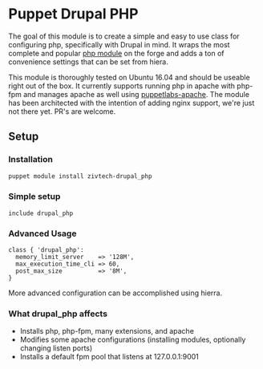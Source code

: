 # Puppet Drupal PHP

The goal of this module is to create a simple and easy to use class for configuring
php, specifically with Drupal in mind.  It wraps the most complete and popular
[php module](https://forge.puppetlabs.com/mayflower/php) on the forge and adds a ton of
convenience settings that can be set from hiera.

This module is thoroughly tested on Ubuntu 16.04 and should be useable
right out of the box.  It currently supports running php in apache with php-fpm and manages
apache as well using [puppetlabs-apache](https://forge.puppetlabs.com/puppetlabs/apache).
The module has been architected with the intention of adding nginx support, we're
just not there yet.  PR's are welcome.


## Setup

### Installation

```` bash
puppet module install zivtech-drupal_php
````

### Simple setup

```` puppet
include drupal_php
````

### Advanced Usage

```` puppet
class { 'drupal_php':
  memory_limit_server    => '128M',
  max_execution_time_cli => 60,
  post_max_size          => '8M',
}
````

More advanced configuration can be accomplished using hierra.

### What drupal_php affects

* Installs php, php-fpm, many extensions, and apache
* Modifies some apache configurations (installing modules, optionally changing listen ports)
* Installs a default fpm pool that listens at 127.0.0.1:9001